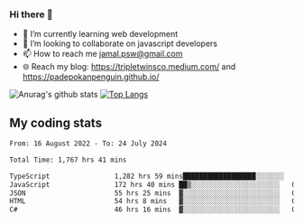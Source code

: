 ### Hi there 👋

<!--
**padepokanpenguin/padepokanpenguin** is a ✨ _special_ ✨ repository because its `README.md` (this file) appears on your GitHub profile.
-->

- 🌱 I’m currently learning  web development
- 👯 I’m looking to collaborate on javascript developers
- 📫 How to reach me jamal.psw@gmail.com
- 🌐 Reach my blog:
   https://tripletwinsco.medium.com/ and
   https://padepokanpenguin.github.io/

![Anurag's github stats](https://github-readme-stats.vercel.app/api?username=padepokanpenguin&count_private=true&disable_animations=false&show_icons=true&theme=default)
[![Top Langs](https://github-readme-stats.vercel.app/api/top-langs/?username=padepokanpenguin&theme=default&layout=compact)](https://github.com/padepokanpenguin)

## My coding stats

<!--START_SECTION:waka-->

```txt
From: 16 August 2022 - To: 24 July 2024

Total Time: 1,767 hrs 41 mins

TypeScript                1,282 hrs 59 mins██████████████████░░░░░░░   72.58 %
JavaScript                172 hrs 40 mins ██▒░░░░░░░░░░░░░░░░░░░░░░   09.77 %
JSON                      55 hrs 25 mins  ▓░░░░░░░░░░░░░░░░░░░░░░░░   03.14 %
HTML                      54 hrs 8 mins   ▓░░░░░░░░░░░░░░░░░░░░░░░░   03.06 %
C#                        46 hrs 16 mins  ▓░░░░░░░░░░░░░░░░░░░░░░░░   02.62 %
```

<!--END_SECTION:waka-->


